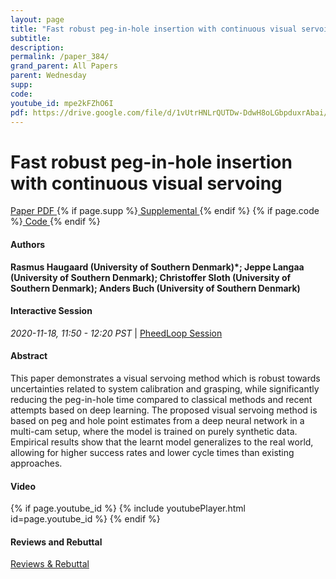 ```yaml
---
layout: page
title: "Fast robust peg-in-hole insertion with continuous visual servoing"
subtitle: 
description:
permalink: /paper_384/
grand_parent: All Papers
parent: Wednesday
supp: 
code: 
youtube_id: mpe2kFZhO6I
pdf: https://drive.google.com/file/d/1vUtrHNLrQUTDw-DdwH8oLGbpduxrAbai/view
---
```


# Fast robust peg-in-hole insertion with continuous visual servoing

<a href="https://drive.google.com/file/d/1vUtrHNLrQUTDw-DdwH8oLGbpduxrAbai/view" target="_blank" rel="noopener noreferrer" class="btn btn-blue"><i class="fa fa-file-text-o" aria-hidden="true"></i> Paper PDF </a> {% if page.supp %}<a href="" target="_blank" rel="noopener noreferrer" class="btn btn-green"><i class="fa fa-file-text-o" aria-hidden="true"></i> Supplemental </a>{% endif %} {% if page.code %}<a href="" target="_blank" rel="noopener noreferrer" class="btn"><i class="fa fa-github" aria-hidden="true"></i> Code </a>{% endif %} 

#### Authors
**Rasmus Haugaard (University of Southern Denmark)*; Jeppe Langaa (University of Southern Denmark); Christoffer Sloth (University of Southern Denmark); Anders Buch (University of Southern Denmark)**

#### Interactive Session
<em>2020-11-18, 11:50 - 12:20 PST </em> | <a href="https://pheedloop.com/corl2020/virtual/?page=sessions&section=SESFBEGXGSEQGSEYM" target="_blank" rel="noopener noreferrer"> PheedLoop Session <i class="fa fa-external-link" aria-hidden="true"></i> </a> 

#### Abstract
This paper demonstrates a visual servoing method which is robust towards uncertainties related to system calibration and grasping, while significantly reducing the peg-in-hole time compared to classical methods and recent attempts based on deep learning. The proposed visual servoing method is based on peg and hole point estimates from a deep neural network in a multi-cam setup, where the model is trained on purely synthetic data. Empirical results show that the learnt model generalizes to the real world, allowing for higher success rates and lower cycle times than existing approaches.

#### Video
{% if page.youtube_id %}
{% include youtubePlayer.html id=page.youtube_id %}
{% endif %}

#### Reviews and Rebuttal
<a href="https://drive.google.com/file/d/1KOHMwmatQF3Vk8rtVg5432-lfg6TBldD/view" target="_blank" rel="noopener noreferrer" class="btn btn-purple"><i class="fa fa-pencil-square-o" aria-hidden="true"></i> Reviews & Rebuttal </a>

